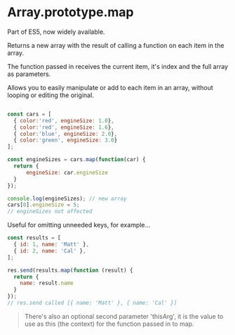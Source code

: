 # Array.prototype.map

Part of ES5, now widely available.

Returns a new array with the result of calling a function on each item in the array.

The function passed in receives the current item, it's index and the full array as parameters.

Allows you to easily manipulate or add to each item in an array, without looping or editing the original.

```javascript

const cars = [
  { color:'red', engineSize: 1.0},
  { color:'red', engineSize: 1.6},
  { color:'blue', engineSize: 2.0},
  { color:'green', engineSize: 3.0}
];

const engineSizes = cars.map(function(car) {
  return {
	  engineSize: car.engineSize
  }
});

console.log(engineSizes); // new array
cars[0].engineSize = 5;
// engineSizes not affected
```

Useful for omitting unneeded keys, for example...

```javascript
const results = [
  { id: 1, name: 'Matt' },
  { id: 2, name: 'Cal' },
];

res.send(results.map(function (result) {
  return {
    name: result.name
  }
});
// res.send called [{ name: 'Matt' }, { name: 'Cal' }]
```

> There's also an optional second parameter 'thisArg', it is the value to use as this (the context) for the function passed in to map.

